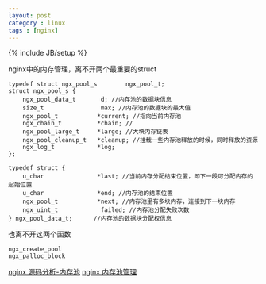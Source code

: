 ```yaml
---
layout: post
category : linux
tags : [nginx]
---
```

{% include JB/setup %}

nginx中的内存管理，离不开两个最重要的struct

    typedef struct ngx_pool_s        ngx_pool_t;
    struct ngx_pool_s {
        ngx_pool_data_t       d; //内存池的数据块信息
        size_t                max; //内存池的数据块的最大值
        ngx_pool_t           *current; //指向当前内存池
        ngx_chain_t          *chain; //
        ngx_pool_large_t     *large; //大块内存链表
        ngx_pool_cleanup_t   *cleanup; //挂载一些内存池释放的时候，同时释放的资源
        ngx_log_t            *log;
    };  

    typedef struct {
        u_char               *last; //当前内存分配结束位置，即下一段可分配内存的起始位置
        u_char               *end; //内存池的结束位置
        ngx_pool_t           *next; //内存池里有多块内存，连接到下一块内存
        ngx_uint_t            failed; //内存池分配失败次数
    } ngx_pool_data_t;      //内存池的数据块分配权信息 
    

也离不开这两个函数  


    ngx_create_pool
    ngx_palloc_block


[nginx 源码分析-内存池](http://www.alidata.org/archives/1390 'nginx 源码分析-内存池')
[nginx 内存池管理](http://blog.csdn.net/livelylittlefish/article/details/6586946 'nginx 内存池管理')

